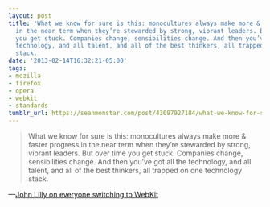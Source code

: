 ```yaml
---
layout: post
title: 'What we know for sure is this: monocultures always make more & faster progress
  in the near term when they’re stewarded by strong, vibrant leaders. But over time
  you get stuck. Companies change, sensibilities change. And then you’ve got all the
  technology, and all talent, and all of the best thinkers, all trapped on one technology
  stack.'
date: '2013-02-14T16:32:21-05:00'
tags:
- mozilla
- firefox
- opera
- webkit
- standards
tumblr_url: https://seanmonstar.com/post/43097927184/what-we-know-for-sure-is-this-monocultures-always
---
```

> What we know for sure is this: monocultures always make more & faster progress in the near term when they’re stewarded by strong, vibrant leaders. But over time you get stuck. Companies change, sensibilities change. And then you’ve got all the technology, and all talent, and all of the best thinkers, all trapped on one technology stack.

—[John Lilly on everyone switching to WebKit](http://lilly.tumblr.com/post/43088488614/a-few-folks-have-asked-me-what-i-think-of-the-news)
